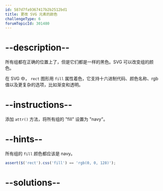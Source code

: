 ```yaml
---
id: 587d7fa9367417b2b2512bd1
title: 更改 SVG 元素的颜色
challengeType: 6
forumTopicId: 301480
---
```


# --description--

所有组都在正确的位置上了，但是它们都是一样的黑色。SVG 可以改变组的颜色。

在 SVG 中， `rect` 图形用 `fill` 属性着色，它支持十六进制代码、颜色名称、rgb 值以及更复杂的选项，比如渐变和透明。

# --instructions--

添加 `attr()` 方法，将所有组的 "fill" 设置为 "navy"。

# --hints--

所有组的 `fill` 颜色都应该是 navy。

```js
assert($('rect').css('fill') == 'rgb(0, 0, 128)');
```

# --solutions--

